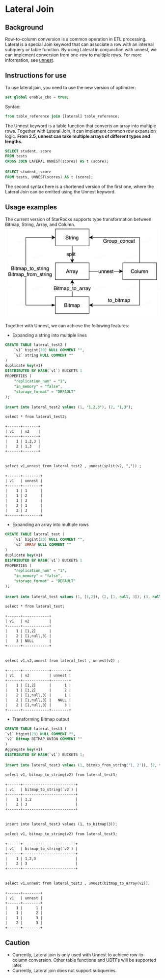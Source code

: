 # Lateral Join

## Background

Row-to-column conversion is a common operation in ETL processing. Lateral is a special Join keyword that can associate a row with an internal subquery or table function. By using Lateral in conjunction with unnest, we can implement conversion from one-row to multiple rows. For more information, see [unnest](../sql-reference/sql-functions/array-functions/unnest.md).

## Instructions for use

To use lateral join, you need to use the new version of optimizer:

~~~SQL
set global enable_cbo = true;
~~~

Syntax:

~~~SQL
from table_reference join [lateral] table_reference;
~~~

The Unnest keyword is a table function that converts an array into multiple rows. Together with Lateral Join, it can implement common row expansion logic. **From 2.5, unnest can take multiple arrays of different types and lengths.**

~~~SQL
SELECT student, score
FROM tests
CROSS JOIN LATERAL UNNEST(scores) AS t (score);

SELECT student, score
FROM tests, UNNEST(scores) AS t (score);
~~~

The second syntax here is a shortened version of the first one, where the Lateral Join can be omitted using the Unnest keyword.

## Usage examples

The current version of StarRocks supports  type transformation between Bitmap, String, Array, and Column.
![Some conversions between types in Lateral Join](../assets/6.9.1.png)

Together with Unnest, we can achieve the following features:

* Expanding a string into multiple lines

~~~SQL
CREATE TABLE lateral_test2 (
    `v1` bigint(20) NULL COMMENT "",
    `v2` string NULL COMMENT ""
)
duplicate key(v1)
DISTRIBUTED BY HASH(`v1`) BUCKETS 1
PROPERTIES (
    "replication_num" = "1",
    "in_memory" = "false",
    "storage_format" = "DEFAULT"
);

insert into lateral_test2 values (1, "1,2,3"), (2, "1,3");
~~~

~~~Plain Text
select * from lateral_test2;

+------+-------+
| v1   | v2    |
+------+-------+
|    1 | 1,2,3 |
|    2 | 1,3   |
+------+-------+


select v1,unnest from lateral_test2 , unnest(split(v2, ",")) ;

+------+--------+
| v1   | unnest |
+------+--------+
|    1 | 1      |
|    1 | 2      |
|    1 | 3      |
|    2 | 1      |
|    2 | 3      |
+------+--------+
~~~

* Expanding an array into multiple rows

~~~SQL
CREATE TABLE lateral_test (
    `v1` bigint(20) NULL COMMENT "",
    `v2` ARRAY NULL COMMENT ""
) 
duplicate key(v1)
DISTRIBUTED BY HASH(`v1`) BUCKETS 1
PROPERTIES (
    "replication_num" = "1",
    "in_memory" = "false",
    "storage_format" = "DEFAULT"
);

insert into lateral_test values (1, [1,2]), (2, [1, null, 3]), (3, null);
~~~

~~~Plain Text
select * from lateral_test;

+------+------------+
| v1   | v2         |
+------+------------+
|    1 | [1,2]      |
|    2 | [1,null,3] |
|    3 | NULL       |
+------+------------+


select v1,v2,unnest from lateral_test , unnest(v2) ;

+------+------------+--------+
| v1   | v2         | unnest |
+------+------------+--------+
|    1 | [1,2]      |      1 |
|    1 | [1,2]      |      2 |
|    2 | [1,null,3] |      1 |
|    2 | [1,null,3] |   NULL |
|    2 | [1,null,3] |      3 |
+------+------------+--------+
~~~

* Transforming Bitmap output

~~~SQL
CREATE TABLE lateral_test3 (
`v1` bigint(20) NULL COMMENT "",
`v2` Bitmap BITMAP_UNION COMMENT ""
)
Aggregate key(v1)
DISTRIBUTED BY HASH(`v1`) BUCKETS 1;

insert into lateral_test3 values (1, bitmap_from_string('1, 2')), (2, to_bitmap(3));
~~~

~~~Plain Text
select v1, bitmap_to_string(v2) from lateral_test3;

+------+------------------------+
| v1   | bitmap_to_string(`v2`) |
+------+------------------------+
|    1 | 1,2                    |
|    2 | 3                      |
+------+------------------------+


insert into lateral_test3 values (1, to_bitmap(3));

select v1, bitmap_to_string(v2) from lateral_test3;

+------+------------------------+
| v1   | bitmap_to_string(`v2`) |
+------+------------------------+
|    1 | 1,2,3                  |
|    2 | 3                      |
+------+------------------------+


select v1,unnest from lateral_test3 , unnest(bitmap_to_array(v2));

+------+--------+
| v1   | unnest |
+------+--------+
|    1 |      1 |
|    1 |      2 |
|    1 |      3 |
|    2 |      3 |
+------+--------+
~~~

## Caution

* Currently, Lateral join is only used with Unnest to achieve row-to-column conversion. Other table functions and UDTFs will be supported later.
* Currently, Lateral join does not support subqueries.
